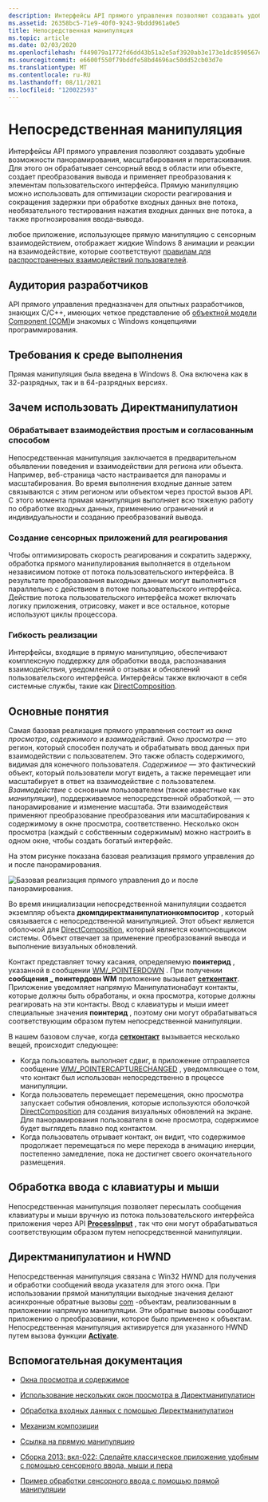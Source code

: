 ```yaml
---
description: Интерфейсы API прямого управления позволяют создавать удобные возможности панорамирования, масштабирования и перетаскивания. Для этого он обрабатывает сенсорный ввод в области или объекте, создает преобразования вывода и применяет преобразования к элементам пользовательского интерфейса.
ms.assetid: 26358bc5-71e9-40f0-9243-9bddd961a0e5
title: Непосредственная манипуляция
ms.topic: article
ms.date: 02/03/2020
ms.openlocfilehash: f449079a1772fd6dd43b51a2e5af3920ab3e173e1dc8590567ed4555b6deaf31
ms.sourcegitcommit: e6600f550f79bddfe58bd4696ac50dd52cb03d7e
ms.translationtype: MT
ms.contentlocale: ru-RU
ms.lasthandoff: 08/11/2021
ms.locfileid: "120022593"
---
```

# <a name="direct-manipulation"></a>Непосредственная манипуляция

Интерфейсы API прямого управления позволяют создавать удобные возможности панорамирования, масштабирования и перетаскивания. Для этого он обрабатывает сенсорный ввод в области или объекте, создает преобразования вывода и применяет преобразования к элементам пользовательского интерфейса. Прямую манипуляцию можно использовать для оптимизации скорости реагирования и сокращения задержки при обработке входных данных вне потока, необязательного тестирования нажатия входных данных вне потока, а также прогнозирования ввода-вывода.

любое приложение, использующее прямую манипуляцию с сенсорным взаимодействием, отображает жидкие Windows 8 анимации и реакции на взаимодействие, которые соответствуют [правилам для распространенных взаимодействий пользователей](/windows/uwp/design/input/).

## <a name="developer-audience"></a>Аудитория разработчиков

API прямого управления предназначен для опытных разработчиков, знающих C/C++, имеющих четкое представление об [объектной модели Component (COM)](../com/component-object-model--com--portal.md)и знакомых с Windows концепциями программирования.

## <a name="run-time-requirements"></a>Требования к среде выполнения

Прямая манипуляция была введена в Windows 8. Она включена как в 32-разрядных, так и в 64-разрядных версиях.

## <a name="why-use-directmanipulation"></a>Зачем использовать Директманипулатион

### <a name="handles-interactions-in-a-straightforward-and-consistent-manner"></a>Обрабатывает взаимодействия простым и согласованным способом

Непосредственная манипуляция заключается в предварительном объявлении поведения и взаимодействии для региона или объекта. Например, веб-страница часто настраивается для панорамы и масштабирования. Во время выполнения входные данные затем связываются с этим регионом или объектом через простой вызов API. С этого момента прямая манипуляция выполняет всю тяжелую работу по обработке входных данных, применению ограничений и индивидуальности и созданию преобразований вывода.

### <a name="build-responsive-touch-applications"></a>Создание сенсорных приложений для реагирования

Чтобы оптимизировать скорость реагирования и сократить задержку, обработка прямого манипулирования выполняется в отдельном независимом потоке от потока пользовательского интерфейса. В результате преобразования выходных данных могут выполняться параллельно с действием в потоке пользовательского интерфейса. Действие потока пользовательского интерфейса может включать логику приложения, отрисовку, макет и все остальное, которые используют циклы процессора.

### <a name="implementation-flexibility"></a>Гибкость реализации

Интерфейсы, входящие в прямую манипуляцию, обеспечивают комплексную поддержку для обработки ввода, распознавания взаимодействия, уведомлений о отзывах и обновлений пользовательского интерфейса. Интерфейсы также включают в себя системные службы, такие как [DirectComposition](../directcomp/directcomposition-portal.md).

## <a name="basic-concepts"></a>Основные понятия

Самая базовая реализация прямого управления состоит из *окна просмотра*, *содержимого* и *взаимодействий*. *Окно просмотра* — это регион, который способен получать и обрабатывать ввод данных при взаимодействии с пользователем. Это также область содержимого, видимая для конечного пользователя. *Содержимое* — это фактический объект, который пользователи могут видеть, а также перемещает или масштабирует в ответ на взаимодействие с пользователем. *Взаимодействие* с основным пользователем (также известные как *манипуляции*), поддерживаемое непосредственной обработкой, — это панорамирование и изменение масштаба. Эти взаимодействия применяют преобразование преобразования или масштабирования к содержимому в окне просмотра, соответственно. Несколько окон просмотра (каждый с собственным содержимым) можно настроить в одном окне, чтобы создать богатый интерфейс.

На этом рисунке показана базовая реализация прямого управления до и после панорамирования.

![Базовая реализация прямого управления до и после панорамирования.](images/dm-art-1.png)

Во время инициализации непосредственной манипуляции создается экземпляр объекта **дкомпдиректманипулатионкомпоситор** , который связывается с непосредственной манипуляцией. Этот объект является оболочкой для [DirectComposition](../directcomp/directcomposition-portal.md), который является компоновщиком системы. Объект отвечает за применение преобразований вывода и выполнение визуальных обновлений.

Контакт представляет точку касания, определяемую **поинтерид** , указанной в сообщении [WM/_POINTERDOWN](../inputmsg/wm-pointerdown.md) . При получении **сообщения \_ поинтердовн WM** приложение вызывает [**сетконтакт**](/windows/win32/api/DirectManipulation/nf-directmanipulation-idirectmanipulationviewport-setcontact). Приложение уведомляет напрямую Манипулатионабаут контакты, которые должны быть обработаны, и окна просмотра, которые должны реагировать на эти контакты. Ввод с клавиатуры и мыши имеет специальные значения **поинтерид** , поэтому они могут обрабатываться соответствующим образом путем непосредственной манипуляции.

В нашем базовом случае, когда [**сетконтакт**](/windows/win32/api/DirectManipulation/nf-directmanipulation-idirectmanipulationviewport-setcontact) вызывается несколько вещей, происходит следующее:

- Когда пользователь выполняет сдвиг, в приложение отправляется сообщение [WM/_POINTERCAPTURECHANGED](../inputmsg/wm-pointercapturechanged.md) , уведомляющее о том, что контакт был использован непосредственно в процессе манипуляции.
- Когда пользователь перемещает перемещения, окно просмотра запускает события обновления, которые используются оболочкой [DirectComposition](../directcomp/directcomposition-portal.md) для создания визуальных обновлений на экране. Для панорамирования пользователя в окне просмотра, содержимое будет выглядеть плавно под контактом.
- Когда пользователь отрывает контакт, он видит, что содержимое продолжает перемещаться по мере перехода в анимацию инерции, постепенно замедление, пока не достигнет своего окончательного размещения.

## <a name="processing-keyboard-and-mouse-input"></a>Обработка ввода с клавиатуры и мыши

Непосредственная манипуляция позволяет пересылать сообщения клавиатуры и мыши вручную из потока пользовательского интерфейса приложения через API [**ProcessInput**](/windows/win32/api/DirectManipulation/nf-directmanipulation-idirectmanipulationmanager-processinput) , так что они могут обрабатываться соответствующим образом путем непосредственной манипуляции.

## <a name="directmanipulation-and-the-hwnd"></a>Директманипулатион и HWND

Непосредственная манипуляция связана с Win32 HWND для получения и обработки сообщений ввода указателя для этого окна. При использовании прямой манипуляции выходные значения делают асинхронные обратные вызовы [com](../com/component-object-model--com--portal.md) -объектам, реализованным в приложении напрямую манипуляции. Эти обратные вызовы сообщают приложению о преобразовании, которое было применено к объектам. Непосредственная манипуляция активируется для указанного HWND путем вызова функции [**Activate**](/windows/win32/api/DirectManipulation/nf-directmanipulation-idirectmanipulationmanager-activate).

## <a name="supporting-documentation"></a>Вспомогательная документация

- [Окна просмотра и содержимое](directmanipulation-viewports-and-content.md)
- [Использование нескольких окон просмотра в Директманипулатион](directmanipulation-multiple-vieports.md)
- [Обработка входных данных с помощью Директманипулатион](directmanipulation-processing-input-with-directmanipulation.md)
- [Механизм композиции](directmanipulation-composition-engine.md)
- [Ссылка на прямую манипуляцию](direct-manipulation-reference.md)

- [Сборка 2013: вкл-022: Сделайте классическое приложение удобным с помощью сенсорного ввода, мыши и пера](https://channel9.msdn.com/Events/Build/2013/4-022)
- [Пример обработки сенсорного ввода с помощью прямой манипуляции](https://github.com/microsoft/Windows-classic-samples/tree/1d363ff4bd17d8e20415b92e2ee989d615cc0d91/Samples/TouchInputDirectManipulation)
